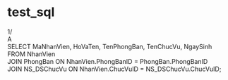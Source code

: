 # test_sql
1/ <br>
A<br>
SELECT MaNhanVien, HoVaTen, TenPhongBan, TenChucVu, NgaySinh<br>
FROM NhanVien<br>
JOIN PhongBan ON NhanVien.PhongBanID = PhongBan.PhongBanID<br>
JOIN NS_DSChucVu ON NhanVien.ChucVuID = NS_DSChucVu.ChucVuID;<br>
